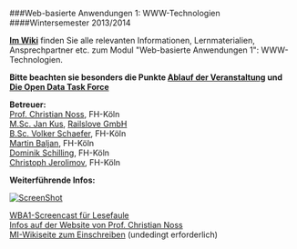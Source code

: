 ###Web-basierte Anwendungen 1: WWW-Technologien
####Wintersemester 2013/2014

**[Im Wiki](https://github.com/fh-koeln/wba1-2013/wiki)** finden Sie alle relevanten Informationen,
Lernmaterialien, Ansprechpartner etc. zum Modul "Web-basierte Anwendungen 1": WWW-Technologien.

**Bitte beachten sie besonders die Punkte [Ablauf der Veranstaltung](https://github.com/fh-koeln/wba1-2013/wiki/Ablauf-der-Veranstaltung) und [Die Open Data Task Force](https://github.com/fh-koeln/wba1-2013/wiki/Die-Open-Data-Task-Force)**

**Betreuer:**  
[Prof. Christian Noss](https://github.com/fh-koeln/wba1-2013/wiki/Christian-Noss), FH-Köln  
[M.Sc. Jan Kus](https://github.com/koos), [Railslove GmbH](http://railslove.com)  
[B.Sc. Volker Schaefer](https://github.com/vschaefer), FH-Köln  
[Martin Baljan](https://github.com/mbaljan), FH-Köln  
[Dominik Schilling](https://github.com/ocean90), FH-Köln  
[Christoph Jerolimov](https://github.com/jerolimov), FH-Köln  

**Weiterführende Infos:**  

[![ScreenShot](https://raw.github.com/fh-koeln/wba1-2013/gh-pages/webpage/images/screencast.png)](http://www.youtube.com/watch?v=4KeUaWF3jHQ)

[WBA1-Screencast für Lesefaule](http://www.youtube.com/watch?v=4KeUaWF3jHQ)  
[Infos auf der Website von Prof. Christian Noss](http://christian-noss.de/blog/mu/blog/2013/09/26/wba1-2013-jetzt-gehts-looooos/)  
[MI-Wikiseite zum Einschreiben](http://www.medieninformatik.fh-koeln.de/w/index.php/Web-basierte_Anwendungen_1:WS1314) (undedingt erforderlich)
